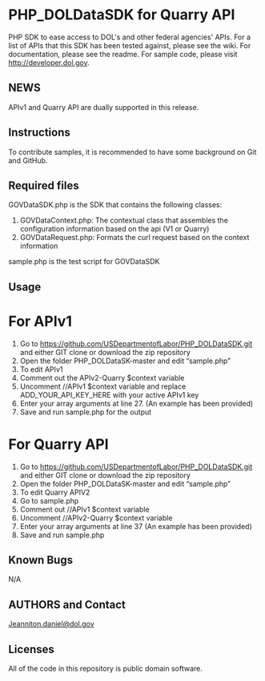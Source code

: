 PHP_DOLDataSDK for Quarry API
==============

PHP SDK to ease access to DOL's and other federal agencies' APIs. For a list of APIs that this SDK has been tested against, please see the wiki. For documentation, please see the readme. For sample code, please visit http://developer.dol.gov.


## NEWS 
APIv1 and Quarry API are dually supported in this release.

## Instructions
To contribute samples, it is recommended to have some background on Git and GitHub.


## Required files

GOVDataSDK.php is the SDK that contains the following classes:
 1. GOVDataContext.php: The contextual class that assembles the configuration information based on the api (V1 or Quarry) 
 2. GOVDataRequest.php: Formats the curl request based on the context information 

sample.php is the test script for GOVDataSDK

## Usage

# For APIv1
1. Go to https://github.com/USDepartmentofLabor/PHP_DOLDataSDK.git and either GIT clone or download the zip repository
2. Open the folder PHP_DOLDataSK-master and edit “sample.php”
3. To edit APIv1
4. Comment out the APIv2-Quarry $context variable
5. Uncomment //APIv1 $context variable and replace ADD_YOUR_API_KEY_HERE with your active APIv1 key
6. Enter your array arguments at line 27. (An example has been provided)
7. Save and run sample.php for the output

# For Quarry API
1. Go to https://github.com/USDepartmentofLabor/PHP_DOLDataSDK.git and either GIT clone or download the zip repository
2. Open the folder PHP_DOLDataSK-master and edit “sample.php”
3. To edit Quarry APIV2
4. Go to sample.php
5. Comment out //APIv1 $context variable
6. Uncomment //APIv2-Quarry $context variable
7. Enter your array arguments at line 37 (An example has been provided)
8. Save and run sample.php


## Known Bugs
N/A

## AUTHORS and Contact 
Jeanniton.daniel@dol.gov

## Licenses

All of the code in this repository is public domain software.
